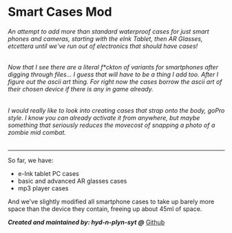 # Smart Cases Mod
######  An attempt to add more than standard waterproof cases for just smart phones and cameras, starting with the eInk Tablet, then AR Glasses, etcettera until we've run out of electronics that should have cases! 

###### Now that I see there are a literal f*ckton of variants for smartphones after digging through files... I guess that will have to be a thing I add too. After I figure out the ascii art thing. For right now the cases borrow the ascii art of their chosen device if there is any in game already.

######  I would really like to look into creating cases that strap onto the body, goPro style. I know you can already activate it from anywhere, but maybe something that seriously reduces the movecost of snapping a photo of a zombie mid combat.
-------------------------------
So far, we have:
* e-Ink tablet PC cases
* basic and advanced AR glasses cases
* mp3 player cases

And we've slightly modified all smartphone cases to take up barely more space than the device they contain, freeing up about 45ml of space.

***Created and maintained by: hyd-n-plyn-syt @*** [Github](https://github.com/hyd-n-plyn-syt/hyd-n-plyn-syt-CDDA-Mods)